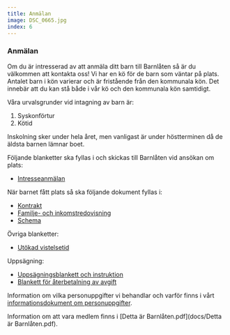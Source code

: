 ```yaml
---
title: Anmälan
image: DSC_0665.jpg
index: 6
---
```

### Anmälan
Om du är intresserad av att anmäla ditt barn till Barnlåten så är du välkommen att kontakta oss!
Vi har en kö för de barn som väntar på plats. Antalet barn i kön varierar och är fristående från den kommunala kön. Det 
innebär att du kan stå både i vår kö och den kommunala kön samtidigt.

Våra urvalsgrunder vid intagning av barn är:
1. Syskonförtur
2. Kötid

Inskolning sker under hela året, men vanligast är under höstterminen då de äldsta barnen lämnar boet.

Följande blanketter ska fyllas i och skickas till Barnlåten vid ansökan om plats:
* [Intresseanmälan](/docs/barnlatenansokan.docx)

När barnet fått plats så ska följande dokument fyllas i:
* [Kontrakt](docs/Kontrakt.docx)
* [Familje- och inkomstredovisning](https://goteborg.se/wps/wcm/connect/701b1f95-96d7-420f-aac9-305559aef583/Familje-+och+inkomstredovisning.pdf?MOD=AJPERES)
* [Schema](docs/schema.pdf)

Övriga blanketter:
* [Utökad vistelsetid](docs/Ansökan_om_utökad_vistelsetid.docx)

Uppsägning:
* [Uppsägningsblankett och instruktion](/docs/barnlatenavslut.docx)
* [Blankett för återbetalning av avgift](/docs/Aterbetalning.docx)

Information om vilka personuppgifter vi behandlar och varför finns i vårt [informationsdokument om personuppgifter](docs/Information_om_personuppgifter.pdf).

Information om att vara medlem finns i [Detta är Barnlåten.pdf](docs/Detta är Barnlåten.pdf).

